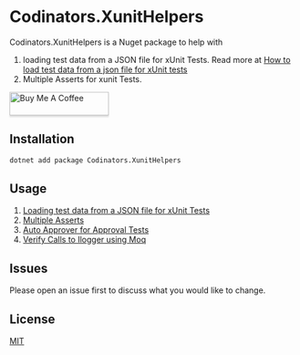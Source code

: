 # Codinators.XunitHelpers

Codinators.XunitHelpers is a Nuget package to help with

1. loading test data from a JSON file for xUnit Tests. Read more at
   [How to load test data from a json file for xUnit tests](https://www.ankursheel.com/blog/load-test-data-from-a-json-file-for-xunit-tests)
2. Multiple Asserts for xunit Tests.

<a href="https://www.buymeacoffee.com/ankursheel" target="_blank"><img src="https://www.buymeacoffee.com/assets/img/custom_images/orange_img.png" alt="Buy Me A Coffee" style="height: 41px !important;width: 174px !important;box-shadow: 0px 3px 2px 0px rgba(190, 190, 190, 0.5) !important;-webkit-box-shadow: 0px 3px 2px 0px rgba(190, 190, 190, 0.5) !important;" ></a>

## Installation

```cmd
dotnet add package Codinators.XunitHelpers
```

## Usage

1. [Loading test data from a JSON file for xUnit Tests](xUnitHelpers/docs/UsageJsonFileDataAttribute.md)
1. [Multiple Asserts](xUnitHelpers/docs/MultipleAsserts.md)
1. [Auto Approver for Approval Tests](xUnitHelpers/docs/AutoApprover.md)
1. [Verify Calls to Ilogger using Moq](xUnitHelpers/docs/VerifyLogs.md)

## Issues

Please open an issue first to discuss what you would like to change.

## License

[MIT](https://choosealicense.com/licenses/mit/)
